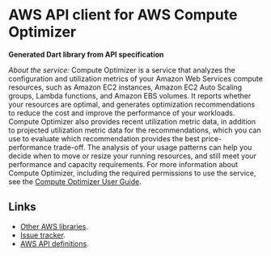 # AWS API client for AWS Compute Optimizer

**Generated Dart library from API specification**

*About the service:*
Compute Optimizer is a service that analyzes the configuration and
utilization metrics of your Amazon Web Services compute resources, such as
Amazon EC2 instances, Amazon EC2 Auto Scaling groups, Lambda functions, and
Amazon EBS volumes. It reports whether your resources are optimal, and
generates optimization recommendations to reduce the cost and improve the
performance of your workloads. Compute Optimizer also provides recent
utilization metric data, in addition to projected utilization metric data
for the recommendations, which you can use to evaluate which recommendation
provides the best price-performance trade-off. The analysis of your usage
patterns can help you decide when to move or resize your running resources,
and still meet your performance and capacity requirements. For more
information about Compute Optimizer, including the required permissions to
use the service, see the <a
href="https://docs.aws.amazon.com/compute-optimizer/latest/ug/">Compute
Optimizer User Guide</a>.

## Links

- [Other AWS libraries](https://github.com/agilord/aws_client/tree/master/generated).
- [Issue tracker](https://github.com/agilord/aws_client/issues).
- [AWS API definitions](https://github.com/aws/aws-sdk-js/tree/master/apis).
